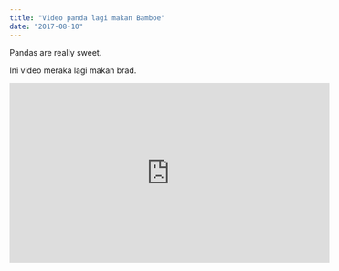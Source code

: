 ```yaml
---
title: "Video panda lagi makan Bamboe"
date: "2017-08-10"
---
```


Pandas are really sweet.

Ini video meraka lagi makan brad.

<iframe width="560" height="315" src="https://www.youtube.com/embed/4n0xNbfJLR8" frameborder="0" allowfullscreen></iframe>